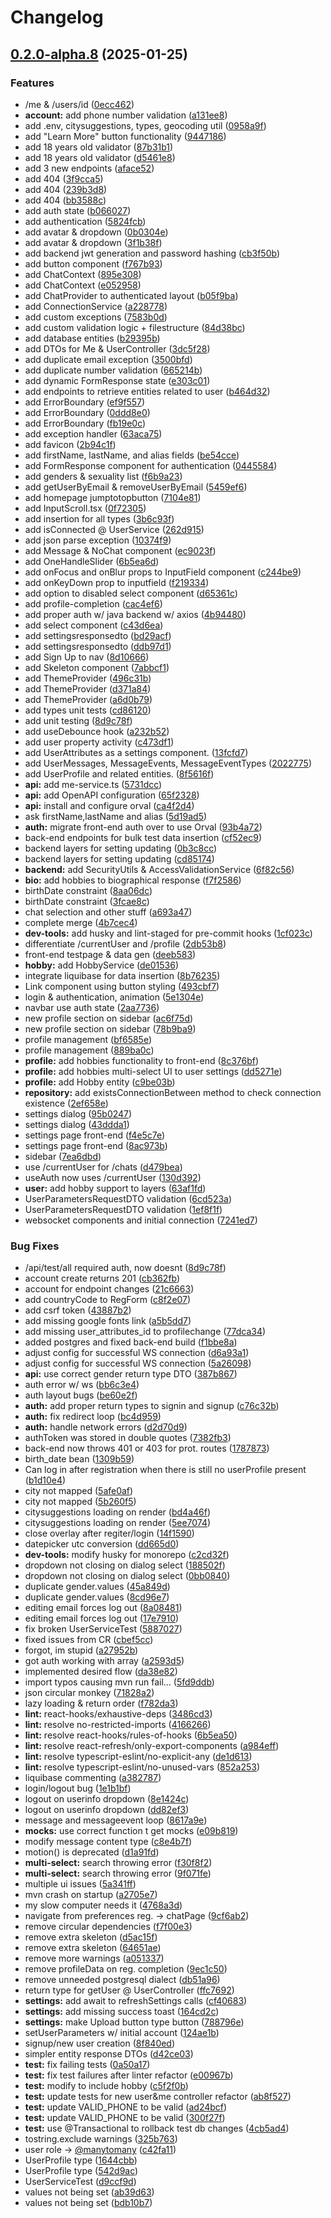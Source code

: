 # Changelog

## [0.2.0-alpha.8](https://github.com/karlromets/match-me/compare/v0.1.0-alpha.8...v0.2.0-alpha.8) (2025-01-25)


### Features

* /me & /users/id ([0ecc462](https://github.com/karlromets/match-me/commit/0ecc46255fd422fc1c96ee5d52920c25fc227296))
* **account:** add phone number validation ([a131ee8](https://github.com/karlromets/match-me/commit/a131ee81cfaf5419ed24aac59df9daacb813d9c1))
* add .env, citysuggestions, types, geocoding util ([0958a9f](https://github.com/karlromets/match-me/commit/0958a9fd1766ba7b13e8a76254c72c00846261a3))
* add "Learn More" button functionality ([9447186](https://github.com/karlromets/match-me/commit/94471865a922d90c7693d6348fbb5defcc10d79a))
* add 18 years old validator ([87b31b1](https://github.com/karlromets/match-me/commit/87b31b114943c586fbec5a2a20bcf8731def12b7))
* add 18 years old validator ([d5461e8](https://github.com/karlromets/match-me/commit/d5461e8eaa631653b3214830670e5adf489fa42c))
* add 3 new endpoints ([aface52](https://github.com/karlromets/match-me/commit/aface521cf8e0e7cacfbe3dafe3cfd44425aeb40))
* add 404 ([3f9cca5](https://github.com/karlromets/match-me/commit/3f9cca50c2303e25fcd548376f4b0f6c365678d3))
* add 404 ([239b3d8](https://github.com/karlromets/match-me/commit/239b3d814df03dfaf7e510c5dae7be735d52e2ec))
* add 404 ([bb3588c](https://github.com/karlromets/match-me/commit/bb3588c226386ff5405e109f027f1d01fe6810bf))
* add auth state ([b066027](https://github.com/karlromets/match-me/commit/b0660273b31bd1883e02b4e789d0f0406fa01d8e))
* add authentication ([5824fcb](https://github.com/karlromets/match-me/commit/5824fcb4c86be5b14b038a5a0521cf24c9dd5493))
* add avatar & dropdown ([0b0304e](https://github.com/karlromets/match-me/commit/0b0304e8371e864af42e6f97a47134b07cadd65e))
* add avatar & dropdown ([3f1b38f](https://github.com/karlromets/match-me/commit/3f1b38f92e069d528cf5137f7da16412b4c6a2d8))
* add backend jwt generation and password hashing ([cb3f50b](https://github.com/karlromets/match-me/commit/cb3f50b8e48da486b386d4e6a707d78fbea2427d))
* add button component ([f767b93](https://github.com/karlromets/match-me/commit/f767b93feac0b54e6228d63559b6b6e29976dac5))
* add ChatContext ([895e308](https://github.com/karlromets/match-me/commit/895e30821a9f53b46c51298dc9214f924ea3dec5))
* add ChatContext ([e052958](https://github.com/karlromets/match-me/commit/e0529581930b8269222f10002fe9b1fcc78f9b27))
* add ChatProvider to authenticated layout ([b05f9ba](https://github.com/karlromets/match-me/commit/b05f9ba73f0848d0968757a1acbe21e18bd0fa5c))
* add ConnectionService ([a228778](https://github.com/karlromets/match-me/commit/a2287783388023bb598fe5f5646ec9d8fcc639a4))
* add custom exceptions ([7583b0d](https://github.com/karlromets/match-me/commit/7583b0d4b1d88be72a19fc244d8d5a1cdc85065c))
* add custom validation logic + filestructure ([84d38bc](https://github.com/karlromets/match-me/commit/84d38bc6da5ccd3d75b1baf161f63b8e1e90eab8))
* add database entities ([b29395b](https://github.com/karlromets/match-me/commit/b29395b0a4b685159a6c39fb7bc4e0e6264f49c9))
* add DTOs for Me & UserController ([3dc5f28](https://github.com/karlromets/match-me/commit/3dc5f28b477a15f37600928f947b3fa5dc49f572))
* add duplicate email exception ([3500bfd](https://github.com/karlromets/match-me/commit/3500bfde45a477ab5ee8fa8106feb409c5df623d))
* add duplicate number validation ([665214b](https://github.com/karlromets/match-me/commit/665214b1a0a61f2c9114656b59705d3852a2586a))
* add dynamic FormResponse state ([e303c01](https://github.com/karlromets/match-me/commit/e303c01902f1e39b798c6edde223a503db59e5a6))
* add endpoints to retrieve entities related to user ([b464d32](https://github.com/karlromets/match-me/commit/b464d325915dea424f73d76c616fbd3f7467a82d))
* add ErrorBoundary ([ef9f557](https://github.com/karlromets/match-me/commit/ef9f5571b975c1c618a026c6295d4cc6ce51eea0))
* add ErrorBoundary ([0ddd8e0](https://github.com/karlromets/match-me/commit/0ddd8e0d8297d198985a95f66ca37383d1b6f4a3))
* add ErrorBoundary ([fb19e0c](https://github.com/karlromets/match-me/commit/fb19e0c71590c73ffd1564ee478362f4f7886f11))
* add exception handler ([63aca75](https://github.com/karlromets/match-me/commit/63aca7596de0f9a4f8357b32ba48fb170398a013))
* add favicon ([2b94c1f](https://github.com/karlromets/match-me/commit/2b94c1f5a3b8cdac1f951767d420d7f01ac2fd1b))
* add firstName, lastName, and alias fields ([be54cce](https://github.com/karlromets/match-me/commit/be54cce972e6420f2511def48ca0cc9d78985ee9))
* add FormResponse component for authentication ([0445584](https://github.com/karlromets/match-me/commit/04455849f8877ad5494587c5d811f3e1e73c68ea))
* add genders & sexuality list ([f6b9a23](https://github.com/karlromets/match-me/commit/f6b9a232bf791ba15f63f329dbe4412f826096f2))
* add getUserByEmail & removeUserByEmail ([5459ef6](https://github.com/karlromets/match-me/commit/5459ef62649d699145e3269a055abc855b5a4c7b))
* add homepage jumptotopbutton ([7104e81](https://github.com/karlromets/match-me/commit/7104e8102c26536d101ba0a5d0730912003184a9))
* add InputScroll.tsx ([0f72305](https://github.com/karlromets/match-me/commit/0f72305eaf4d7b760a9e939de92a2f01223b78d1))
* add insertion for all types ([3b6c93f](https://github.com/karlromets/match-me/commit/3b6c93f3288f54fc202402726fd90843a7914cd9))
* add isConnected @ UserService ([262d915](https://github.com/karlromets/match-me/commit/262d915775741b2d9f5d51a8f88b567f2fb2e04a))
* add json parse exception ([10374f9](https://github.com/karlromets/match-me/commit/10374f954d1a5d181330da9cf098109ef3b0d5fd))
* add Message & NoChat component ([ec9023f](https://github.com/karlromets/match-me/commit/ec9023f89b90e4e02821fdc095eb245dea029b2f))
* add OneHandleSlider ([6b5ea6d](https://github.com/karlromets/match-me/commit/6b5ea6d248eab226cfb25094bebac2148aee3c87))
* add onFocus and onBlur props to InputField component ([c244be9](https://github.com/karlromets/match-me/commit/c244be957a90bdf866354739e7ec434185d9a58a))
* add onKeyDown prop to inputfield ([f219334](https://github.com/karlromets/match-me/commit/f21933484827a73937ae846c0125eb292b460bd9))
* add option to disabled select component ([d65361c](https://github.com/karlromets/match-me/commit/d65361c822b8e44aa6f1f4b46253ae49b643286d))
* add profile-completion ([cac4ef6](https://github.com/karlromets/match-me/commit/cac4ef640901626b8f1adeacb8a84ebaf2fc85bd))
* add proper auth w/ java backend w/ axios ([4b94480](https://github.com/karlromets/match-me/commit/4b94480f661d106f22ad622f8e1e879317809152))
* add select component ([c43d6ea](https://github.com/karlromets/match-me/commit/c43d6ead13c459bf90eae355ce11a31ad5faf8b8))
* add settingsresponsedto ([bd29acf](https://github.com/karlromets/match-me/commit/bd29acfe68f4cc62130343b59a37ddeae91cbba0))
* add settingsresponsedto ([ddb97d1](https://github.com/karlromets/match-me/commit/ddb97d142ed1e4c264e8f3c3920a84b05bc26ecd))
* add Sign Up to nav ([8d10666](https://github.com/karlromets/match-me/commit/8d106665b88378ad6dce30b6b9df2979a2f51f45))
* add Skeleton component ([7abbcf1](https://github.com/karlromets/match-me/commit/7abbcf111f2f16397c9f0a166a585a53b2d36cec))
* add ThemeProvider ([496c31b](https://github.com/karlromets/match-me/commit/496c31b7d1e9f56347be412778392a8951c84ee2))
* add ThemeProvider ([d371a84](https://github.com/karlromets/match-me/commit/d371a845a4458e888bfbc03ec4de084042c4b3e8))
* add ThemeProvider ([a6d0b79](https://github.com/karlromets/match-me/commit/a6d0b79013424c600b3f63634ed366d800ca2cff))
* add types unit tests ([cd86120](https://github.com/karlromets/match-me/commit/cd86120f4169191f9418b2c7b10735d60eb41239))
* add unit testing ([8d9c78f](https://github.com/karlromets/match-me/commit/8d9c78f32dcc96c3de549b382599e5d240d7619b))
* add useDebounce hook ([a232b52](https://github.com/karlromets/match-me/commit/a232b527d2fac79744fcf75501f788056b0f9c59))
* add user property activity ([c473df1](https://github.com/karlromets/match-me/commit/c473df1dfc0f4545fc2c546df9151bb417602444))
* add UserAttributes as a settings component. ([13fcfd7](https://github.com/karlromets/match-me/commit/13fcfd7274958b9a771493ed06d5c081a8fecc24))
* add UserMessages, MessageEvents, MessageEventTypes ([2022775](https://github.com/karlromets/match-me/commit/202277545bb1c3fd5a267270014589918373293b))
* add UserProfile and related entities. ([8f5616f](https://github.com/karlromets/match-me/commit/8f5616fbc933c84f92871c5ed6d862341750a421))
* **api:** add me-service.ts ([5731dcc](https://github.com/karlromets/match-me/commit/5731dcca54ac2f56adfa05ab3930a692e323d4ca))
* **api:** add OpenAPI configuration ([65f2328](https://github.com/karlromets/match-me/commit/65f23289dae9f357233eca7d63af3f956613f54d))
* **api:** install and configure orval ([ca4f2d4](https://github.com/karlromets/match-me/commit/ca4f2d4eb97e2a0f3bfa0c8ad3ff5e863208d3a9))
* ask firstName,lastName and alias ([5d19ad5](https://github.com/karlromets/match-me/commit/5d19ad52a5303423dffe2a1ae226408cbe076c5a))
* **auth:** migrate front-end auth over to use Orval ([93b4a72](https://github.com/karlromets/match-me/commit/93b4a721f1abed3877e7a4d25e9fbcd5a17f1c99))
* back-end endpoints for bulk test data insertion ([cf52ec9](https://github.com/karlromets/match-me/commit/cf52ec9dab0b0061fd8ea9a03b3592e2a70ca46a))
* backend layers for setting updating ([0b3c8cc](https://github.com/karlromets/match-me/commit/0b3c8cca2746eea055466de341771a994bcd05f9))
* backend layers for setting updating ([cd85174](https://github.com/karlromets/match-me/commit/cd85174faa868ff4305d11bd3d2be6703bbcdae1))
* **backend:** add SecurityUtils & AccessValidationService ([6f82c56](https://github.com/karlromets/match-me/commit/6f82c5626bb237089f947e6dfe984694c1bab414))
* **bio:** add hobbies to biographical response ([f7f2586](https://github.com/karlromets/match-me/commit/f7f258685aa59ef157eb6d7249e65bb2e7ea82fc))
* birthDate constraint ([8aa06dc](https://github.com/karlromets/match-me/commit/8aa06dc96ebaa8d73c57b5b0348ac5b0f5b6556a))
* birthDate constraint ([3fcae8c](https://github.com/karlromets/match-me/commit/3fcae8c77551f7092d22fb503c81353262d46132))
* chat selection and other stuff ([a693a47](https://github.com/karlromets/match-me/commit/a693a47be9e9cad3632dcd08c329161c9c4f7166))
* complete merge ([4b7cec4](https://github.com/karlromets/match-me/commit/4b7cec402d1ceb4b11ea36ac04a803ebc963a60f))
* **dev-tools:** add husky and lint-staged for pre-commit hooks ([1cf023c](https://github.com/karlromets/match-me/commit/1cf023c22be680ce635db7c3186fba83642972aa))
* differentiate /currentUser and /profile ([2db53b8](https://github.com/karlromets/match-me/commit/2db53b8882fe3386939a6f82c0e5ede71b7c6299))
* front-end testpage & data gen ([deeb583](https://github.com/karlromets/match-me/commit/deeb5839b322c50d995bba46b369d16f6fd78f1e))
* **hobby:** add HobbyService ([de01536](https://github.com/karlromets/match-me/commit/de015360d37d713ee2c01bc55b509183ec5db5f9))
* integrate liquibase for data insertion ([8b76235](https://github.com/karlromets/match-me/commit/8b7623596f5c6b806a338949de308137d739bc4c))
* Link component using button styling ([493cbf7](https://github.com/karlromets/match-me/commit/493cbf70df0a332e2ed147152c771973e0f2cd2f))
* login & authentication, animation ([5e1304e](https://github.com/karlromets/match-me/commit/5e1304e7e0cb2ffa439ef9a59ced6803eec43bfb))
* navbar use auth state ([2aa7736](https://github.com/karlromets/match-me/commit/2aa7736f60eaa394f6258cc000716c798ad00f65))
* new profile section on sidebar ([ac6f75d](https://github.com/karlromets/match-me/commit/ac6f75d060fad67d9b849bb131d999da43951064))
* new profile section on sidebar ([78b9ba9](https://github.com/karlromets/match-me/commit/78b9ba926cb3197d8b3b493a3e51e28db3473415))
* profile management ([bf6585e](https://github.com/karlromets/match-me/commit/bf6585eca2cfe4aca2a446265886b60a2ad205eb))
* profile management ([889ba0c](https://github.com/karlromets/match-me/commit/889ba0cd0092241c8cf42d3a5d3f2745c10423bd))
* **profile:** add hobbies functionality to front-end ([8c376bf](https://github.com/karlromets/match-me/commit/8c376bf9a2ecd5a85a336009e65c9ce746c26e69))
* **profile:** add hobbies multi-select UI to user settings ([dd5271e](https://github.com/karlromets/match-me/commit/dd5271e7f5341baaa3576113dc83a3a418bd0503))
* **profile:** add Hobby entity ([c9be03b](https://github.com/karlromets/match-me/commit/c9be03be9a5bfdc5fc2ea9c64b8952ce0756a4e3))
* **repository:** add existsConnectionBetween method to check connection existence ([2ef658e](https://github.com/karlromets/match-me/commit/2ef658e17a164af073913b9a444d3f3961d2d4cb))
* settings dialog ([95b0247](https://github.com/karlromets/match-me/commit/95b0247e1fb5f677442c543ec2dba2f8a62754f2))
* settings dialog ([43ddda1](https://github.com/karlromets/match-me/commit/43ddda180fc9b02a8b5674c3dc91814e906da58e))
* settings page front-end ([f4e5c7e](https://github.com/karlromets/match-me/commit/f4e5c7ea1014f2aa865fa575a6dd4d7b4aa379f6))
* settings page front-end ([8ac973b](https://github.com/karlromets/match-me/commit/8ac973b94be282d74f567ce7af9871c46807420f))
* sidebar ([7ea6dbd](https://github.com/karlromets/match-me/commit/7ea6dbdd2995eb347fd14fb85a9053a03a5c3e3b))
* use /currentUser for /chats ([d479bea](https://github.com/karlromets/match-me/commit/d479bea694946ddcda8b9e6eaa33f8dd970df519))
* useAuth now uses /currentUser ([130d392](https://github.com/karlromets/match-me/commit/130d3920f549290e5fcbd0675c3c66a993404216))
* **user:** add hobby support to layers ([63af1fd](https://github.com/karlromets/match-me/commit/63af1fd01ad71a5937302c104c6062a8ca243543))
* UserParametersRequestDTO validation ([6cd523a](https://github.com/karlromets/match-me/commit/6cd523ae4c6fd45602d24f319458706993f3ca5c))
* UserParametersRequestDTO validation ([1ef8f1f](https://github.com/karlromets/match-me/commit/1ef8f1f3dee569e3bce165252cfe4f6621cf6769))
* websocket components and initial connection ([7241ed7](https://github.com/karlromets/match-me/commit/7241ed784c7ccb4f5edb26c8a308d5e7003d59a9))


### Bug Fixes

* /api/test/all required auth, now doesnt ([8d9c78f](https://github.com/karlromets/match-me/commit/8d9c78f32dcc96c3de549b382599e5d240d7619b))
* account create returns 201 ([cb362fb](https://github.com/karlromets/match-me/commit/cb362fbae5aab4439457b1ae1815868409f34b85))
* account for endpoint changes ([21c6663](https://github.com/karlromets/match-me/commit/21c6663415549f2a1e3a8b0c78f44c9b16edb8b7))
* add countryCode to RegForm ([c8f2e07](https://github.com/karlromets/match-me/commit/c8f2e0759e6f8a2ee529448b7a94a1293e69f332))
* add csrf token ([43887b2](https://github.com/karlromets/match-me/commit/43887b221207f4a35171a6bd64fe12a289bf5435))
* add missing google fonts link ([a5b5dd7](https://github.com/karlromets/match-me/commit/a5b5dd7b8f9431bdeedb249d259203fe1e36d12a))
* add missing user_attributes_id to profilechange ([77dca34](https://github.com/karlromets/match-me/commit/77dca34aa4a8e3ac5259938bcebaeb7d6a16477c))
* added postgres and fixed back-end build ([f1bbe8a](https://github.com/karlromets/match-me/commit/f1bbe8ae6486a086971e551515ddbaf25e3faf63))
* adjust config for successful WS connection ([d6a93a1](https://github.com/karlromets/match-me/commit/d6a93a1881e156ab8d17ec45402f346bf0666b23))
* adjust config for successful WS connection ([5a26098](https://github.com/karlromets/match-me/commit/5a26098034f187168c78d78bcefcc4854358702f))
* **api:** use correct gender return type DTO ([387b867](https://github.com/karlromets/match-me/commit/387b867f79c269e8e50d7b149da7a255a87b3ce3))
* auth error w/ ws ([bb6c3e4](https://github.com/karlromets/match-me/commit/bb6c3e45e800c1500aa64b95eec7c3b584780924))
* auth layout bugs ([be60e2f](https://github.com/karlromets/match-me/commit/be60e2fd696e41be770fe02ed58e078aac09fe6e))
* **auth:** add proper return types to signin and signup ([c76c32b](https://github.com/karlromets/match-me/commit/c76c32b0e2429d73fcdff1908c3fe6b09dcf7acc))
* **auth:** fix redirect loop ([bc4d959](https://github.com/karlromets/match-me/commit/bc4d959bb02db75c65d5aee758956b7de32c4868))
* **auth:** handle network errors ([d2d70d9](https://github.com/karlromets/match-me/commit/d2d70d9a915bd0e1f7551d7f85b705da81abaaa1))
* authToken was stored in double quotes ([7382fb3](https://github.com/karlromets/match-me/commit/7382fb3bb07d501c518a75cf17e144aa255c74ef))
* back-end now throws 401 or 403 for prot. routes ([1787873](https://github.com/karlromets/match-me/commit/1787873c54c7a7f49de72eee1f0d8f817b19cf22))
* birth_date bean ([1309b59](https://github.com/karlromets/match-me/commit/1309b59e60be2dcd48c559075676da4c33ff58bf))
* Can log in after registration when there is still no userProfile present ([b1d10e4](https://github.com/karlromets/match-me/commit/b1d10e4110f9ad3459918e30747965dc7178bc3b))
* city not mapped ([5afe0af](https://github.com/karlromets/match-me/commit/5afe0afa3d34f6b815570f99b5e3d61955369b53))
* city not mapped ([5b260f5](https://github.com/karlromets/match-me/commit/5b260f5077c0b997881b4586efa5c1887cb8ca0e))
* citysuggestions loading on render ([bd4a46f](https://github.com/karlromets/match-me/commit/bd4a46f5ea657f91d9dc387be403c15201925dc1))
* citysuggestions loading on render ([5ee7074](https://github.com/karlromets/match-me/commit/5ee7074201a4e4a486ab2b853006052ba4c88ec1))
* close overlay after regiter/login ([14f1590](https://github.com/karlromets/match-me/commit/14f1590b42ce1ef12278783a8cfd345ffd27ecd0))
* datepicker utc conversion ([dd665d0](https://github.com/karlromets/match-me/commit/dd665d04d8619034d4a79f1dc76b939bb6e226fc))
* **dev-tools:** modify husky for monorepo ([c2cd32f](https://github.com/karlromets/match-me/commit/c2cd32f03ea473c6a50728ab2a20c74666547432))
* dropdown not closing on dialog select ([188502f](https://github.com/karlromets/match-me/commit/188502fe17ab07160c3ee19b9f990aa64d8c28ef))
* dropdown not closing on dialog select ([0bb0840](https://github.com/karlromets/match-me/commit/0bb0840cfde802342548aa4ab1a3e71bb3e972ac))
* duplicate gender.values ([45a849d](https://github.com/karlromets/match-me/commit/45a849d26698d217a52ef3c82bbee2d18c2dc4a4))
* duplicate gender.values ([8cd96e7](https://github.com/karlromets/match-me/commit/8cd96e7219e7dae806b78c6522800eb193f939d0))
* editing email forces log out ([8a08481](https://github.com/karlromets/match-me/commit/8a08481d54963de1ed397c70fa98438349c02fab))
* editing email forces log out ([17e7910](https://github.com/karlromets/match-me/commit/17e791080d7e467c089a062fc81c7409df76fdcb))
* fix broken UserServiceTest ([5887027](https://github.com/karlromets/match-me/commit/58870279a83e1ce0f631647f87f5d97336ba60bb))
* fixed issues from CR ([cbef5cc](https://github.com/karlromets/match-me/commit/cbef5cca2e64f9bd9a08ae90829e0e8bf5677816))
* forgot, im stupid ([a27952b](https://github.com/karlromets/match-me/commit/a27952b8f5e9e9228f356edd2126aa35517c6ed9))
* got auth working with array ([a2593d5](https://github.com/karlromets/match-me/commit/a2593d54394e4efca51f3c86a5154c7170de1385))
* implemented desired flow ([da38e82](https://github.com/karlromets/match-me/commit/da38e825a9e6d53a5aba2fbcdb30b88c768d6470))
* import typos causing mvn run fail... ([5fd9ddb](https://github.com/karlromets/match-me/commit/5fd9ddb12135644ca04e16a7c860c2847aaaf3b8))
* json circular monkey ([71828a2](https://github.com/karlromets/match-me/commit/71828a26bb12fea00d83ae924d2fe15e0c678750))
* lazy loading & return order ([f782da3](https://github.com/karlromets/match-me/commit/f782da342e9f6620244e002e18abf40434324981))
* **lint:** react-hooks/exhaustive-deps ([3486cd3](https://github.com/karlromets/match-me/commit/3486cd379e50e8b6e5efa7dc24bef3a0f08704bf))
* **lint:** resolve no-restricted-imports ([4166266](https://github.com/karlromets/match-me/commit/4166266905898c14668ebf9ad074afceaf386818))
* **lint:** resolve react-hooks/rules-of-hooks ([6b5ea50](https://github.com/karlromets/match-me/commit/6b5ea500f35b4b693fd57283ded67c68b971bbc4))
* **lint:** resolve react-refresh/only-export-components ([a984eff](https://github.com/karlromets/match-me/commit/a984effafc66b0b45691d83ddc8b67080794856b))
* **lint:** resolve typescript-eslint/no-explicit-any ([de1d613](https://github.com/karlromets/match-me/commit/de1d6139786d27cc7fae9e59a1c7083811989d71))
* **lint:** resolve typescript-eslint/no-unused-vars ([852a253](https://github.com/karlromets/match-me/commit/852a253f2d262201554c052e76b27d5932c0c1fb))
* liquibase commenting ([a382787](https://github.com/karlromets/match-me/commit/a38278793d13bead981cc99e20c39a6857450013))
* login/logout bug ([1e1b1bf](https://github.com/karlromets/match-me/commit/1e1b1bf7929c07023b5ab1d61c953b3993dcf1db))
* logout on userinfo dropdown ([8e1424c](https://github.com/karlromets/match-me/commit/8e1424cef4cb1dcedbddf424841a15a2f491402b))
* logout on userinfo dropdown ([dd82ef3](https://github.com/karlromets/match-me/commit/dd82ef300724163e6fb05ab5d88305a12b455b48))
* message and messageevent loop ([8617a9e](https://github.com/karlromets/match-me/commit/8617a9ee900f9b5bd941082afd86fb33839c9d4e))
* **mocks:** use correct function t get mocks ([e09b819](https://github.com/karlromets/match-me/commit/e09b8197d68431b6ddb2b65c9cd39308b7343501))
* modify message content type ([c8e4b7f](https://github.com/karlromets/match-me/commit/c8e4b7f0a6a5584abc39435e796a34ee758a47ff))
* motion() is deprecated ([d1a91fd](https://github.com/karlromets/match-me/commit/d1a91fd4f6277eab3a348ba2825cd1655d146d78))
* **multi-select:** search throwing error ([f30f8f2](https://github.com/karlromets/match-me/commit/f30f8f2c1575553de731389993a1fa9fae27d8a8))
* **multi-select:** search throwing error ([9f071fe](https://github.com/karlromets/match-me/commit/9f071fefe84cc882b2dd21a10b7751cbbd899066))
* multiple ui issues ([5a341ff](https://github.com/karlromets/match-me/commit/5a341ff30da5bd078af8347d580425f99dd9f296))
* mvn crash on startup ([a2705e7](https://github.com/karlromets/match-me/commit/a2705e765a0dde4c1745a939ea3ae6cacb791869))
* my slow computer needs it ([4768a3d](https://github.com/karlromets/match-me/commit/4768a3d6195b7dfd7fbd88cbd4e6bddd81bfd803))
* navigate from preferences reg. -&gt; chatPage ([9cf6ab2](https://github.com/karlromets/match-me/commit/9cf6ab29cbadbe221849a89acfd1c77d75b5c195))
* remove circular dependencies ([f7f00e3](https://github.com/karlromets/match-me/commit/f7f00e3dde156939c72ea7b41ab799f203dacbd7))
* remove extra skeleton ([d5ac15f](https://github.com/karlromets/match-me/commit/d5ac15f88ba9cbdbc7a3320f231ea121e129cd8d))
* remove extra skeleton ([64651ae](https://github.com/karlromets/match-me/commit/64651ae5d8fdc585d50333c2673645f2a95ee1d8))
* remove more warnings ([a051337](https://github.com/karlromets/match-me/commit/a0513372f9de3dae3e176aa5f46459663111d298))
* remove profileData on reg. completion ([9ec1c50](https://github.com/karlromets/match-me/commit/9ec1c500be9be3588e95aa897ecf311639773286))
* remove unneeded postgresql dialect ([db51a96](https://github.com/karlromets/match-me/commit/db51a962ceed43478624fa4fc524dcfa7f2065df))
* return type for getUser @ UserController ([ffc7692](https://github.com/karlromets/match-me/commit/ffc769262f32b15e96727cdc32d31c1c42fe106e))
* **settings:** add await to refreshSettings calls ([cf40683](https://github.com/karlromets/match-me/commit/cf40683305c6ce9c7ef53198c8ed39c13e2dd522))
* **settings:** add missing success toast ([164cd2c](https://github.com/karlromets/match-me/commit/164cd2ce916dd4f3c2ba2c80526e8fe1bb7c1e75))
* **settings:** make Upload button type button ([788796e](https://github.com/karlromets/match-me/commit/788796ecd19361a4e269e992f1bcfb9c381c8083))
* setUserParameters w/ initial account ([124ae1b](https://github.com/karlromets/match-me/commit/124ae1b6c9a32538e146cd82589afda713723cc7))
* signup/new user creation ([8f840ed](https://github.com/karlromets/match-me/commit/8f840eda444ef5e8540664a52172726fd3c26f20))
* simpler entity response DTOs ([d42ce03](https://github.com/karlromets/match-me/commit/d42ce03193c98d56bb58a722cc954fb2663c17d3))
* **test:** fix failing tests ([0a50a17](https://github.com/karlromets/match-me/commit/0a50a172a3bd2c09f3f46e33a69d663116d5efaf))
* **test:** fix test failures after linter refactor ([e00967b](https://github.com/karlromets/match-me/commit/e00967b69185621f04795da984b781b8a996b954))
* **test:** modify to include hobby ([c5f2f0b](https://github.com/karlromets/match-me/commit/c5f2f0b5a5e88c1ae15c60d80373a3a7a440fb93))
* **test:** update tests for new user&me controller refactor ([ab8f527](https://github.com/karlromets/match-me/commit/ab8f5270650397756ffe27079f5004bf2b4efcc3))
* **test:** update VALID_PHONE to be valid ([ad24bcf](https://github.com/karlromets/match-me/commit/ad24bcfa98102f66ebd1ca7a293c01c5973e66f0))
* **test:** update VALID_PHONE to be valid ([300f27f](https://github.com/karlromets/match-me/commit/300f27ff172f556f32414702230bb2f08d79c508))
* **test:** use @Transactional to rollback test db changes ([4cb5ad4](https://github.com/karlromets/match-me/commit/4cb5ad4de922656c4da3e573dfef311aadc21bf1))
* tostring.exclude warnings ([325b763](https://github.com/karlromets/match-me/commit/325b7637da4b955c17314fbbed6fe2911866434b))
* user role -&gt; [@manytomany](https://github.com/manytomany) ([c42fa11](https://github.com/karlromets/match-me/commit/c42fa11f1afa73db42043365d8bab89b81d7c399))
* UserProfile type ([1644cbb](https://github.com/karlromets/match-me/commit/1644cbbb0099f4b4ffa1abeaa10ececaaa7622b6))
* UserProfile type ([542d9ac](https://github.com/karlromets/match-me/commit/542d9aca9d82cc84884fecbb1bab8b41425d8ca2))
* UserServiceTest ([d9ccf9d](https://github.com/karlromets/match-me/commit/d9ccf9db6595453270828226a84b44311c663d39))
* values not being set ([ab39d63](https://github.com/karlromets/match-me/commit/ab39d631acef177cd3261bb6f1b8a074f62ecbd2))
* values not being set ([bdb10b7](https://github.com/karlromets/match-me/commit/bdb10b7ec7cd475969813037d11f2dd9d6fae9da))
